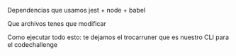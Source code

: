 Dependencias que usamos
jest + node + babel

Que archivos tenes que modificar


Como ejecutar todo esto:
te dejamos el trocarruner que es nuestro CLI para el codechallenge
